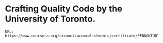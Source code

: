 # Crafting Quality Code by the University of Toronto.
```
URL: 
https://www.coursera.org/account/accomplishments/certificate/PENNGKTUDTCQ
```
